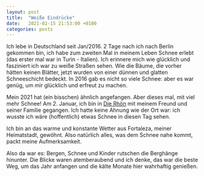 ```yaml
---
layout: post
title:  "Weiße Eindrücke"
date:   2021-02-15 21:53:00 +0100
categories: posts
---
```


Ich lebe in Deutschland seit Jan/2016. 2 Tage nach ich nach Berlin gekommen bin, ich habe zum zweiten Mal in meinem Leben Schnee erlebt (das erster mal war in Turin - Italien). Ich erinnere mich wie glücklich und fasziniert ich war zu weiße Straßen sehen. Wie die Bäume, die vorher hätten keinen Blätter, jetzt wurden von einer dünnen und glatten Schneeschicht bedeckt. In 2016 gab es nicht so viele Schnee: aber es war genüg, um mir glücklich und erfreut zu machen.

Mein 2021 hat (ein bisschen) ähnlich angefangen. Aber dieses mal, mit viel mehr Schnee! Am 2. Januar, ich bin in [Die Rhön](https://de.wikipedia.org/wiki/Rh%C3%B6n) mit meinem Freund und seiner Familie gegangen. Ich hatte keine Ahnung wie der Ort war: ich wusste ich wäre (hoffentlich) etwas Schnee in diesen Tag sehen.

Ich bin an das warme und konstante Wetter aus Fortaleza, meiner Heimatstadt, gewöhnt. Also natürlich alles, was dem Schnee nahe kommt, packt meine Aufmerksamkeit.

Also da war es: Bergen, Schnee und Kinder rutschen die Berghänge hinunter. Die Blicke waren atemberaubend und ich denke, das war die beste Weg, um das Jahr anfangen und die kälte Monate hier wahrhaftig genießen.

